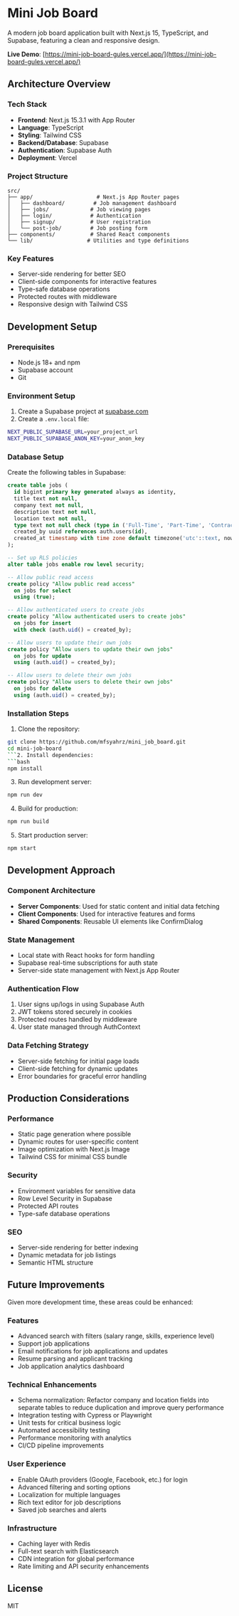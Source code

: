 # Mini Job Board

A modern job board application built with Next.js 15, TypeScript, and Supabase, featuring a clean and responsive design.

**Live Demo**: [https://mini-job-board-gules.vercel.app/](https://mini-job-board-gules.vercel.app/)

## Architecture Overview

### Tech Stack
- **Frontend**: Next.js 15.3.1 with App Router
- **Language**: TypeScript
- **Styling**: Tailwind CSS
- **Backend/Database**: Supabase
- **Authentication**: Supabase Auth
- **Deployment**: Vercel

### Project Structure
```
src/
├── app/                    # Next.js App Router pages
│   ├── dashboard/         # Job management dashboard
│   ├── jobs/             # Job viewing pages
│   ├── login/            # Authentication
│   ├── signup/           # User registration
│   └── post-job/         # Job posting form
├── components/           # Shared React components
└── lib/                 # Utilities and type definitions
```

### Key Features
- Server-side rendering for better SEO
- Client-side components for interactive features
- Type-safe database operations
- Protected routes with middleware
- Responsive design with Tailwind CSS

## Development Setup

### Prerequisites
- Node.js 18+ and npm
- Supabase account
- Git

### Environment Setup
1. Create a Supabase project at [supabase.com](https://supabase.com)
2. Create a `.env.local` file:
```bash
NEXT_PUBLIC_SUPABASE_URL=your_project_url
NEXT_PUBLIC_SUPABASE_ANON_KEY=your_anon_key
```

### Database Setup
Create the following tables in Supabase:

```sql
create table jobs (
  id bigint primary key generated always as identity,
  title text not null,
  company text not null,
  description text not null,
  location text not null,
  type text not null check (type in ('Full-Time', 'Part-Time', 'Contract')),
  created_by uuid references auth.users(id),
  created_at timestamp with time zone default timezone('utc'::text, now())
);

-- Set up RLS policies
alter table jobs enable row level security;

-- Allow public read access
create policy "Allow public read access"
  on jobs for select
  using (true);

-- Allow authenticated users to create jobs
create policy "Allow authenticated users to create jobs"
  on jobs for insert
  with check (auth.uid() = created_by);

-- Allow users to update their own jobs
create policy "Allow users to update their own jobs"
  on jobs for update
  using (auth.uid() = created_by);

-- Allow users to delete their own jobs
create policy "Allow users to delete their own jobs"
  on jobs for delete
  using (auth.uid() = created_by);
```

### Installation Steps

1. Clone the repository:
```bash
git clone https://github.com/mfsyahrz/mini_job_board.git
cd mini-job-board
```2. Install dependencies:
```bash
npm install
```
3. Run development server:
```bash
npm run dev
```

4. Build for production:
```bash
npm run build
```

5. Start production server:
```bash
npm start
```

## Development Approach

### Component Architecture
- **Server Components**: Used for static content and initial data fetching
- **Client Components**: Used for interactive features and forms
- **Shared Components**: Reusable UI elements like ConfirmDialog

### State Management
- Local state with React hooks for form handling
- Supabase real-time subscriptions for auth state
- Server-side state management with Next.js App Router

### Authentication Flow
1. User signs up/logs in using Supabase Auth
2. JWT tokens stored securely in cookies
3. Protected routes handled by middleware
4. User state managed through AuthContext

### Data Fetching Strategy
- Server-side fetching for initial page loads
- Client-side fetching for dynamic updates
- Error boundaries for graceful error handling

## Production Considerations

### Performance
- Static page generation where possible
- Dynamic routes for user-specific content
- Image optimization with Next.js Image
- Tailwind CSS for minimal CSS bundle

### Security
- Environment variables for sensitive data
- Row Level Security in Supabase
- Protected API routes
- Type-safe database operations

### SEO
- Server-side rendering for better indexing
- Dynamic metadata for job listings
- Semantic HTML structure

## Future Improvements

Given more development time, these areas could be enhanced:

### Features
- Advanced search with filters (salary range, skills, experience level)
- Support job applications
- Email notifications for job applications and updates
- Resume parsing and applicant tracking
- Job application analytics dashboard

### Technical Enhancements
- Schema normalization: Refactor company and location fields into separate tables to reduce duplication and improve query performance
- Integration testing with Cypress or Playwright
- Unit tests for critical business logic
- Automated accessibility testing
- Performance monitoring with analytics
- CI/CD pipeline improvements

### User Experience
- Enable OAuth providers (Google, Facebook, etc.) for login
- Advanced filtering and sorting options
- Localization for multiple languages
- Rich text editor for job descriptions
- Saved job searches and alerts

### Infrastructure
- Caching layer with Redis
- Full-text search with Elasticsearch
- CDN integration for global performance
- Rate limiting and API security enhancements

## License

MIT



